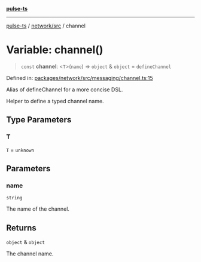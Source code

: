 [**pulse-ts**](../../../README.md)

***

[pulse-ts](../../../README.md) / [network/src](../README.md) / channel

# Variable: channel()

> `const` **channel**: \<`T`\>(`name`) => `object` & `object` = `defineChannel`

Defined in: [packages/network/src/messaging/channel.ts:15](https://github.com/jlehett/pulse-ts/blob/d786433c7cb88fe7c30a7029f46dff58815931cc/packages/network/src/messaging/channel.ts#L15)

Alias of defineChannel for a more concise DSL.

Helper to define a typed channel name.

## Type Parameters

### T

`T` = `unknown`

## Parameters

### name

`string`

The name of the channel.

## Returns

`object` & `object`

The channel name.
